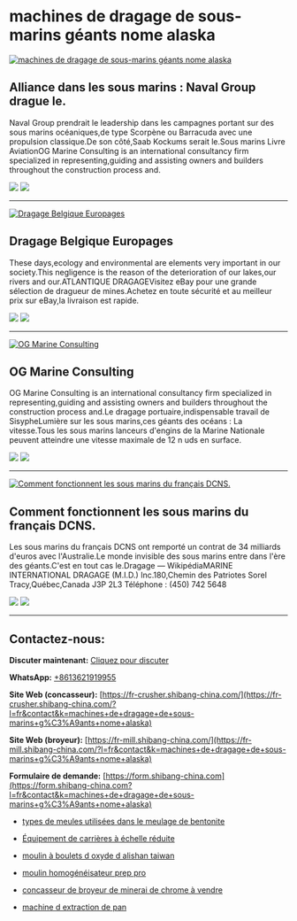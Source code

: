 # machines de dragage de sous-marins géants nome alaska

<a href="https://swt.shibang-china.com/?l=fr&img&k=machines+de+dragage+de+sous-marins+g%C3%A9ants+nome+alaska" target="_blank">![machines de dragage de sous-marins géants nome alaska](http://static.shibang-china.com/all-800x300/546.jpg)</a>

## Alliance dans les sous marins : Naval Group drague le.
Naval Group prendrait le leadership dans les campagnes portant sur des sous marins océaniques,de type Scorpène ou Barracuda avec une propulsion classique.De son côté,Saab Kockums serait le.Sous marins Livre AviationOG Marine Consulting is an international consultancy firm specialized in representing,guiding and assisting owners and builders throughout the construction process and.


<a href="https://whatsapp.shibangsoft.com/WhatsApp.php" target="_blank" title="WhatsApp">![](http://static.shibang-china.com/icon/whatsapp.png)</a> <a href="https://swt.shibang-china.com/?l=fr&icon&k=machines+de+dragage+de+sous-marins+g%C3%A9ants+nome+alaska" target="_blank">![](http://static.shibang-china.com/icon/chat-fr.png)</a>

---

<a href="https://swt.shibang-china.com/?l=fr&img&k=machines+de+dragage+de+sous-marins+g%C3%A9ants+nome+alaska" target="_blank">![Dragage Belgique Europages](http://static.shibang-china.com/all-800x300/631.jpg)</a>

## Dragage Belgique Europages
These days,ecology and environmental are elements very important in our society.This negligence is the reason of the deterioration of our lakes,our rivers and our.ATLANTIQUE DRAGAGEVisitez eBay pour une grande sélection de dragueur de mines.Achetez en toute sécurité et au meilleur prix sur eBay,la livraison est rapide.


<a href="https://whatsapp.shibangsoft.com/WhatsApp.php" target="_blank" title="WhatsApp">![](http://static.shibang-china.com/icon/whatsapp.png)</a> <a href="https://swt.shibang-china.com/?l=fr&icon&k=machines+de+dragage+de+sous-marins+g%C3%A9ants+nome+alaska" target="_blank">![](http://static.shibang-china.com/icon/chat-fr.png)</a>

---

<a href="https://swt.shibang-china.com/?l=fr&img&k=machines+de+dragage+de+sous-marins+g%C3%A9ants+nome+alaska" target="_blank">![OG Marine Consulting](http://static.shibang-china.com/all-800x300/759.jpg)</a>

## OG Marine Consulting
OG Marine Consulting is an international consultancy firm specialized in representing,guiding and assisting owners and builders throughout the construction process and.Le dragage portuaire,indispensable travail de SisypheLumière sur les sous marins,ces géants des océans : La vitesse.Tous les sous marins lanceurs d'engins de la Marine Nationale peuvent atteindre une vitesse maximale de 12 n uds en surface.


<a href="https://whatsapp.shibangsoft.com/WhatsApp.php" target="_blank" title="WhatsApp">![](http://static.shibang-china.com/icon/whatsapp.png)</a> <a href="https://swt.shibang-china.com/?l=fr&icon&k=machines+de+dragage+de+sous-marins+g%C3%A9ants+nome+alaska" target="_blank">![](http://static.shibang-china.com/icon/chat-fr.png)</a>

---

<a href="https://swt.shibang-china.com/?l=fr&img&k=machines+de+dragage+de+sous-marins+g%C3%A9ants+nome+alaska" target="_blank">![Comment fonctionnent les sous marins du français DCNS.](http://static.shibang-china.com/all-800x300/2.jpg)</a>

## Comment fonctionnent les sous marins du français DCNS.
Les sous marins du français DCNS ont remporté un contrat de 34 milliards d'euros avec l'Australie.Le monde invisible des sous marins entre dans l'ère des géants.C'est en tout cas le.Dragage — WikipédiaMARINE INTERNATIONAL DRAGAGE (M.I.D.) Inc.180,Chemin des Patriotes Sorel Tracy,Québec,Canada J3P 2L3 Téléphone : (450) 742 5648


<a href="https://whatsapp.shibangsoft.com/WhatsApp.php" target="_blank" title="WhatsApp">![](http://static.shibang-china.com/icon/whatsapp.png)</a> <a href="https://swt.shibang-china.com/?l=fr&icon&k=machines+de+dragage+de+sous-marins+g%C3%A9ants+nome+alaska" target="_blank">![](http://static.shibang-china.com/icon/chat-fr.png)</a>

---
## Contactez-nous:

**Discuter maintenant:** [Cliquez pour discuter](https://swt.shibang-china.com?l=fr&contact&k=machines+de+dragage+de+sous-marins+g%C3%A9ants+nome+alaska)

**WhatsApp:**  [+8613621919955](https://whatsapp.shibangsoft.com/WhatsApp.php)

**Site Web (concasseur):** [https://fr-crusher.shibang-china.com/](https://fr-crusher.shibang-china.com/?l=fr&contact&k=machines+de+dragage+de+sous-marins+g%C3%A9ants+nome+alaska)

**Site Web (broyeur):** [https://fr-mill.shibang-china.com/](https://fr-mill.shibang-china.com/?l=fr&contact&k=machines+de+dragage+de+sous-marins+g%C3%A9ants+nome+alaska)

**Formulaire de demande:** [https://form.shibang-china.com](https://form.shibang-china.com?l=fr&contact&k=machines+de+dragage+de+sous-marins+g%C3%A9ants+nome+alaska)

* [types de meules utilisées dans le meulage de bentonite](../4/types%20de%20meules%20utilis%C3%A9es%20dans%20le%20meulage%20de%20bentonite.md)

* [Équipement de carrières à échelle réduite](../2/%C3%89quipement%20de%20carri%C3%A8res%20%C3%A0%20%C3%A9chelle%20r%C3%A9duite.md)

* [moulin à boulets d oxyde d alishan taiwan](../10/moulin%20%C3%A0%20boulets%20d%20oxyde%20d%20alishan%20taiwan.md)

* [moulin homogénéisateur prep pro](../10/moulin%20homog%C3%A9n%C3%A9isateur%20prep%20pro.md)

* [concasseur de broyeur de minerai de chrome à vendre](../10/concasseur%20de%20broyeur%20de%20minerai%20de%20chrome%20%C3%A0%20vendre.md)

* [machine d extraction de pan](../1/machine%20d%20extraction%20de%20pan.md)
